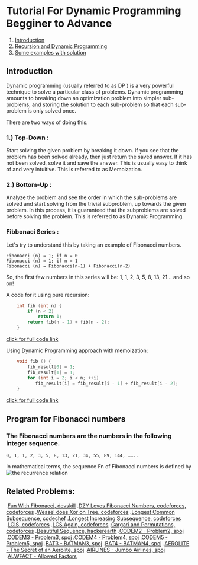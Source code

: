 # Tutorial For Dynamic Programming Begginer to Advance

1.  [Introduction]()
2.  [Recursion and Dynamic Programming](https://www.quora.com/What-is-the-difference-between-dynamic-programming-and-recursion)
3.  [Some examples with solution]()





## Introduction

Dynamic programming (usually referred to as DP ) is a very powerful technique to solve a particular class of problems. Dynamic programming amounts to breaking down an optimization problem into simpler sub-problems, and storing the solution to each sub-problem so that each sub-problem is only solved once.

There are two ways of doing this.

### 1.) Top-Down :
Start solving the given problem by breaking it down. If you see that the problem has been solved already, then just return the saved answer. If it has not been solved, solve it and save the answer. This is usually easy to think of and very intuitive. This is referred to as Memoization.

### 2.) Bottom-Up :
Analyze the problem and see the order in which the sub-problems are solved and start solving from the trivial subproblem, up towards the given problem. In this process, it is guaranteed that the subproblems are solved before solving the problem. This is referred to as Dynamic Programming.


### Fibbonaci Series :
Let's try to understand this by taking an example of Fibonacci numbers.

    Fibonacci (n) = 1; if n = 0
    Fibonacci (n) = 1; if n = 1
    Fibonacci (n) = Fibonacci(n-1) + Fibonacci(n-2)

So, the first few numbers in this series will be: 1, 1, 2, 3, 5, 8, 13, 21... and so on!

A code for it using pure recursion:

```cpp
    int fib (int n) {
        if (n < 2)
            return 1;
        return fib(n - 1) + fib(n - 2);
    }
```
[click for full code link]()

Using Dynamic Programming approach with memoization:
```cpp
    void fib () {
        fib_result[0] = 1;
        fib_result[1] = 1;
        for (int i = 2; i < n; ++i)
           fib_result[i] = fib_result[i - 1] + fib_result[i - 2];
    }
```
[click for full code link]()

## Program for Fibonacci numbers
### The Fibonacci numbers are the numbers in the following integer sequence.
    0, 1, 1, 2, 3, 5, 8, 13, 21, 34, 55, 89, 144, ……..

In mathematical terms, the sequence Fn of Fibonacci numbers is defined by the recurrence relation
<img id="imageF" src="http://blog.innovsystems.com/sites/default/files/styles/blog_poster/public/post_image/fibonacci%20series.gif?itok=Z5C0WmIP"
     style="float: left; margin-right: 10px, height: 100px,disabled: true" />

## Related Problems:
.[Fun With Fibonacci, devskill](https://www.devskill.com/CodingProblems/ViewProblem/389)
.[DZY Loves Fibonacci Numbers, codeforces, codeforces](http://codeforces.com/problemset/problem/446/C)
.[Weasel does Xor on Tree, codeforces](https://www.C.com/SEPT17/problems/WEASELTX)
.[Longest Common Subsequence, codechef](https://www.codechef.com/problems/TLCS)
.[Longest Increasing Subsequence, codeforces](https://codeforces.com/problemset/problem/568/E)
.[LCIS, codeforces](https://codeforces.com/problemset/problem/10/D)
.[LCS Again, codeforces](https://codeforces.com/problemset/problem/578/D)
.[Gargari and Permutations, codeforces](https://codeforces.com/problemset/problem/463/D)
.[Beautiful Sequence, hackerearth](https://www.hackerearth.com/practice/algorithms/dynamic-programming/introduction-to-dynamic-programming-1/practice-problems/algorithm/beautiful-sequence/)
.[CODEM2 - Problem2, spoj](https://www.spoj.com/problems/BAT2)
.[CODEM3 - Problem3, spoj](https://www.spoj.com/problems/BAT3)
.[CODEM4 - Problem4, spoj](https://www.spoj.com/problems/CODEM4/)
.[CODEM5 - Problem5, spoj](https://www.spoj.com/problems/CODEM5/)
.[BAT3 - BATMAN3, spoj](https://www.spoj.com/problems/BAT3/)
.[BAT4 - BATMAN4, spoj](https://www.spoj.com/problems/BAT4/)
.[AEROLITE - The Secret of an Aerolite, spoj](https://www.spoj.com/problems/AEROLITE/)
.[AIRLINES - Jumbo Airlines, spoj](https://www.spoj.com/problems/AIRLINES/)
.[ALWFACT - Allowed Factors](https://www.spoj.com/problems/ALWFACT/)
